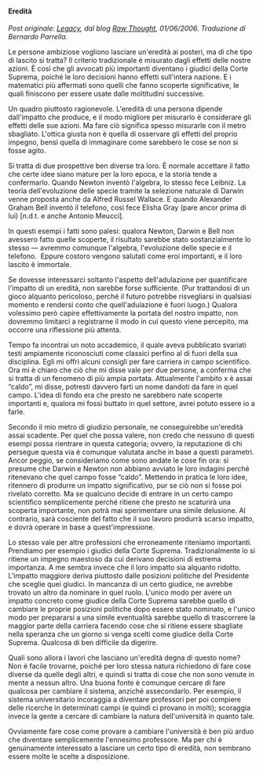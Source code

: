 #### Eredità

_Post originale: [Legacy](http://www.aaronsw.com/weblog/legacy), dal blog [Raw Thought](http://www.aaronsw.com/weblog/), 01/06/2006. Traduzione di Bernardo Parrella._


Le persone ambiziose vogliono lasciare un'eredità ai posteri, ma di che tipo di
lascito si tratta? Il criterio tradizionale è misurato dagli effetti delle nostre azioni. 
È così che gli avvocati più importanti diventano i giudici della Corte Suprema, 
poiché le loro decisioni hanno effetti sull'intera nazione.
E i matematici più affermati sono quelli che fanno scoperte significative,
le quali finiscono per essere usate dalle moltitudini successive.

Un quadro piuttosto ragionevole. L'eredità di una persona dipende dall'impatto
che produce, e il modo migliore per misurarlo è considerare gli effetti delle
sue azioni. Ma fare ciò significa spesso misurarle con il metro sbagliato.
L'ottica giusta non è quella di osservare gli effetti del proprio impegno,
bensì quella di immaginare come sarebbero le cose se non si fosse agito.

Si tratta di due prospettive ben diverse tra loro. È normale accettare il fatto
che certe idee siano mature per la loro epoca, e la storia tende a confermarlo.
Quando Newton inventò l'algebra, lo stesso fece Leibniz. La teoria
dell'evoluzione delle specie tramite la selezione naturale di Darwin venne
proposta anche da Alfred Russel Wallace. E quando Alexander Graham Bell inventò
il telefono, così fece Elisha Gray (pare ancor prima di lui) [n.d.t. e anche
Antonio Meucci].

In questi esempi i fatti sono palesi: qualora Newton, Darwin e Bell non avessero
fatto quelle scoperte, il risultato sarebbe stato sostanzialmente lo stesso —
avremmo comunque l'algebra, l'evoluzione delle specie e il telefono.  Eppure
costoro vengono salutati come eroi importanti, e il loro lascito è immortale.

Se dovesse interessarci soltanto l'aspetto dell'adulazione per quantificare
l'impatto di un eredità, non sarebbe forse sufficiente. (Pur trattandosi di un
gioco alquanto pericoloso, perché il futuro potrebbe risvegliarsi in qualsiasi
momento e rendersi conto che quell'adulazione è fuori luogo.) Qualora volessimo
però capire effettivamente la portata del nostro impatto, non dovremmo
limitarci a registrarne il modo in cui questo viene percepito, ma occorre una
riflessione più attenta.

Tempo fa incontrai un noto accademico, il quale aveva pubblicato svariati
testi ampiamente riconosciuti come classici perfino al di fuori della sua
disciplina. Egli mi offrì alcuni consigli per fare carriera in campo scientifico.
Ora mi è chiaro che ciò che mi disse vale per due persone, a conferma che si
tratta di un fenomeno di più ampia portata. Attualmente l'ambito x è assai
“caldo”, mi disse, potresti davvero farti un nome dandoti da fare in quel
campo. L'idea di fondo era che presto ne sarebbero nate scoperte importanti e,
qualora mi fossi buttato in quel settore, avrei potuto essere io a farle.

Secondo il mio metro di giudizio personale, ne conseguirebbe un'eredità assai scadente.
Per quel che possa valere, non credo che nessuno di questi esempi possa
rientrare in questa categoria; ovvero, la reputazione di chi persegue questa
via è comunque valutata anche in base a questi parametri. Ancor
peggio, se consideriamo come sono andate le cose fin ora: si presume che
Darwin e Newton non abbiano avviato le loro indagini perché ritenevano che
quel campo fosse “caldo”. Mettendo in pratica le loro idee, ritennero di
produrre un impatto significativo, pur se ciò non si fosse poi rivelato corretto.
Ma se qualcuno decide di entrare in un certo campo scientifico semplicemente
perché ritiene che presto ne scaturirà una scoperta importante, non potrà mai
sperimentare una simile delusione. Al contrario, sarà cosciente del fatto che
il suo lavoro produrrà scarso impatto, e dovrà operare in base a quest'impressione.

Lo stesso vale per altre professioni che erroneamente riteniamo importanti.
Prendiamo per esempio i giudici della Corte Suprema. Tradizionalmente lo si
ritiene un impegno maestoso da cui derivano decisioni di estrema importanza. A
me sembra invece che il loro impatto sia alquanto ridotto. L'impatto maggiore
deriva piuttosto dalle posizioni politiche del Presidente che sceglie quei
giudici. In mancanza di un certo giudice, ne avrebbe trovato un altro da
nominare in quel ruolo. L'unico modo per avere un impatto concreto come
giudice della Corte Suprema sarebbe quello di cambiare le proprie posizioni
politiche dopo essere stato nominato, e l'unico modo per prepararsi a una
simile eventualità sarebbe quello di trascorrere la maggior parte della
carriera facendo cose che si ritiene essere sbagliate nella speranza che un
giorno si venga scelti come giudice della Corte Suprema. Qualcosa di ben
difficile da digerire.

Quali sono allora i lavori che lasciano un'eredità degna di questo nome? Non è
facile trovarne, poiché per loro stessa natura richiedono di fare cose diverse
da quelle degli altri, e quindi si tratta di cose che non sono venute in mente
a nessun altro. Una buona fonte è comunque cercare di fare qualcosa per
cambiare il sistema, anziché assecondarlo. Per esempio, il sistema
universitario incoraggia a diventare professori per poi compiere delle
ricerche in determinati campi (e quindi ci provano in molti); scoraggia invece
la gente a cercare di cambiare la natura dell'università in quanto tale.

Ovviamente fare cose come provare a cambiare l'università è ben più arduo che
diventare semplicemente l'ennesimo professore. Ma per chi è genuinamente
interessato a lasciare un certo tipo di eredità, non sembrano essere molte le
scelte a disposizione.